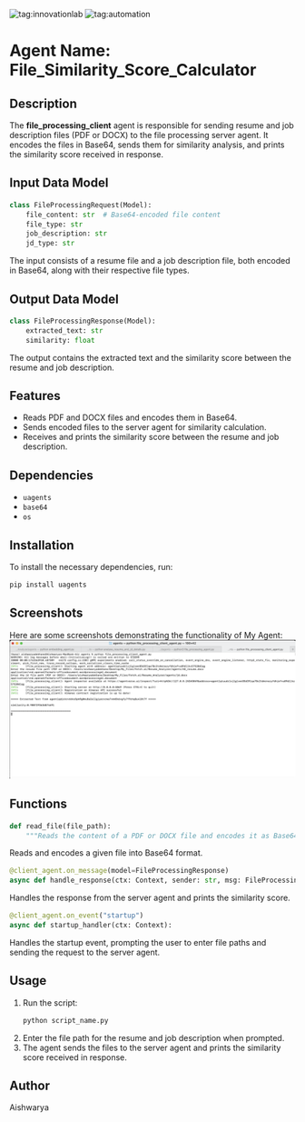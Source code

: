 ![tag:innovationlab](https://img.shields.io/badge/innovationlab-3D8BD3)
![tag:automation](https://img.shields.io/badge/automation-3D8BD3)

# Agent Name: File_Similarity_Score_Calculator

## Description
The **file_processing_client** agent is responsible for sending resume and job description files (PDF or DOCX) to the file processing server agent. It encodes the files in Base64, sends them for similarity analysis, and prints the similarity score received in response.

## Input Data Model
```python
class FileProcessingRequest(Model):
    file_content: str  # Base64-encoded file content
    file_type: str
    job_description: str
    jd_type: str
```
The input consists of a resume file and a job description file, both encoded in Base64, along with their respective file types.

## Output Data Model
```python
class FileProcessingResponse(Model):
    extracted_text: str
    similarity: float
```
The output contains the extracted text and the similarity score between the resume and job description.

## Features
- Reads PDF and DOCX files and encodes them in Base64.
- Sends encoded files to the server agent for similarity calculation.
- Receives and prints the similarity score between the resume and job description.

## Dependencies
- `uagents`
- `base64`
- `os`

## Installation
To install the necessary dependencies, run:
```bash
pip install uagents
```
## Screenshots
Here are some screenshots demonstrating the functionality of My Agent:
   ![Screenshot](./File1.png)

## Functions
```python
def read_file(file_path):
    """Reads the content of a PDF or DOCX file and encodes it as Base64."""
```
Reads and encodes a given file into Base64 format.

```python
@client_agent.on_message(model=FileProcessingResponse)
async def handle_response(ctx: Context, sender: str, msg: FileProcessingResponse):
```
Handles the response from the server agent and prints the similarity score.

```python
@client_agent.on_event("startup")
async def startup_handler(ctx: Context):
```
Handles the startup event, prompting the user to enter file paths and sending the request to the server agent.

## Usage
1. Run the script:
   ```bash
   python script_name.py
   ```
2. Enter the file path for the resume and job description when prompted.
3. The agent sends the files to the server agent and prints the similarity score received in response.

## Author
Aishwarya

